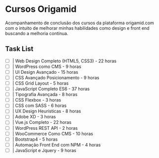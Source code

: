 # Cursos Origamid

Acompanhamento de conclusão dos cursos da plataforma origamid.com com o intuito de melhorar minhas habilidades como design e front end buscando a melhoria contínua.

## Task List 
- [ ] | Web Design Completo (HTML5, CSS3) - 22 horas
- [ ] | WordPress como CMS - 9 horas
- [ ] | UI Design Avançado - 15 horas
- [ ] | CSS Avançado Posicionamento - 9 horas
- [ ] | CSS Grid Layout - 5 horas
- [ ] | JavaScript Completo ES6 - 37 horas
- [ ] | Tipografia Avançada - 8 horas
- [ ] | CSS Flexbox - 3 horas
- [ ] | CSS com SASS - 6 horas
- [ ] | UX Design Heurísticas - 8 horas
- [ ] | Adobe XD - 3 horas
- [ ] | Vue.js Completo - 22 horas
- [ ] | WordPress REST API - 2 horas
- [ ] | WooCommerce Como CMS - 10 horas 
- [ ] | Bootstrap4 - 5 horas 
- [ ] | Automação Front End com NPM - 4 horas
- [ ] | JavaScript e Jquery - 9 horas
